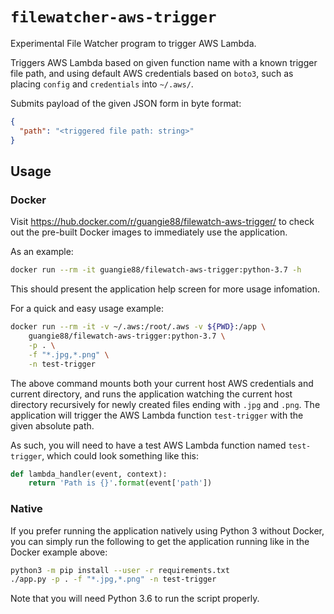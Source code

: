 # `filewatcher-aws-trigger`

Experimental File Watcher program to trigger AWS Lambda.

Triggers AWS Lambda based on given function name with a known trigger file path,
and using default AWS credentials based on `boto3`, such as placing `config` and
`credentials` into `~/.aws/`.

Submits payload of the given JSON form in byte format:

```json
{
  "path": "<triggered file path: string>"
}
```

## Usage

### Docker

Visit <https://hub.docker.com/r/guangie88/filewatch-aws-trigger/> to check out
the pre-built Docker images to immediately use the application.

As an example:

```bash
docker run --rm -it guangie88/filewatch-aws-trigger:python-3.7 -h
```

This should present the application help screen for more usage infomation.

For a quick and easy usage example:

```bash
docker run --rm -it -v ~/.aws:/root/.aws -v ${PWD}:/app \
    guangie88/filewatch-aws-trigger:python-3.7 \
    -p . \
    -f "*.jpg,*.png" \
    -n test-trigger
```

The above command mounts both your current host AWS credentials and current
directory, and runs the application watching the current host directory
recursively for newly created files ending with `.jpg` and `.png`. The
application will trigger the AWS Lambda function `test-trigger` with the given
absolute path.

As such, you will need to have a test AWS Lambda function named `test-trigger`,
which could look something like this:

```python
def lambda_handler(event, context):
    return 'Path is {}'.format(event['path'])
```

### Native

If you prefer running the application natively using Python 3 without Docker,
you can simply run the following to get the application running like in the
Docker example above:

```bash
python3 -m pip install --user -r requirements.txt
./app.py -p . -f "*.jpg,*.png" -n test-trigger
```

Note that you will need Python 3.6 to run the script properly.
